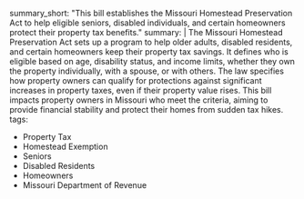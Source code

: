 summary_short: "This bill establishes the Missouri Homestead Preservation Act to help eligible seniors, disabled individuals, and certain homeowners protect their property tax benefits."
summary: |
  The Missouri Homestead Preservation Act sets up a program to help older adults, disabled residents, and certain homeowners keep their property tax savings. It defines who is eligible based on age, disability status, and income limits, whether they own the property individually, with a spouse, or with others. The law specifies how property owners can qualify for protections against significant increases in property taxes, even if their property value rises. This bill impacts property owners in Missouri who meet the criteria, aiming to provide financial stability and protect their homes from sudden tax hikes.
tags:
  - Property Tax
  - Homestead Exemption
  - Seniors
  - Disabled Residents
  - Homeowners
  - Missouri Department of Revenue
